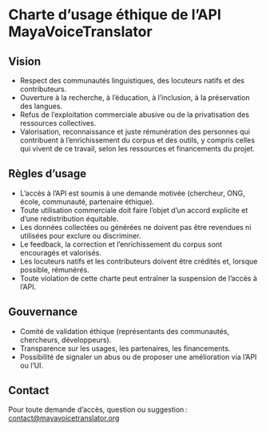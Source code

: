 # Charte d’usage éthique de l’API MayaVoiceTranslator

## Vision
- Respect des communautés linguistiques, des locuteurs natifs et des contributeurs.
- Ouverture à la recherche, à l’éducation, à l’inclusion, à la préservation des langues.
- Refus de l’exploitation commerciale abusive ou de la privatisation des ressources collectives.
- Valorisation, reconnaissance et juste rémunération des personnes qui contribuent à l’enrichissement du corpus et des outils, y compris celles qui vivent de ce travail, selon les ressources et financements du projet.

## Règles d’usage
- L’accès à l’API est soumis à une demande motivée (chercheur, ONG, école, communauté, partenaire éthique).
- Toute utilisation commerciale doit faire l’objet d’un accord explicite et d’une redistribution équitable.
- Les données collectées ou générées ne doivent pas être revendues ni utilisées pour exclure ou discriminer.
- Le feedback, la correction et l’enrichissement du corpus sont encouragés et valorisés.
- Les locuteurs natifs et les contributeurs doivent être crédités et, lorsque possible, rémunérés.
- Toute violation de cette charte peut entraîner la suspension de l’accès à l’API.

## Gouvernance
- Comité de validation éthique (représentants des communautés, chercheurs, développeurs).
- Transparence sur les usages, les partenaires, les financements.
- Possibilité de signaler un abus ou de proposer une amélioration via l’API ou l’UI.

## Contact
Pour toute demande d’accès, question ou suggestion : [contact@mayavoicetranslator.org](mailto:contact@mayavoicetranslator.org)
